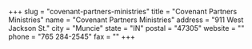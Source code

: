 +++
slug = "covenant-partners-ministries"
title = "Covenant Partners Ministries"
name = "Covenant Partners Ministries"
address = "911 West Jackson St."
city = "Muncie"
state = "IN"
postal = "47305"
website = ""
phone = "765 284-2545"
fax = ""
+++
